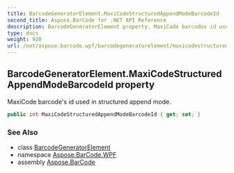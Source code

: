 ```yaml
---
title: BarcodeGeneratorElement.MaxiCodeStructuredAppendModeBarcodeId
second_title: Aspose.BarCode for .NET API Reference
description: BarcodeGeneratorElement property. MaxiCode barcodes id used in structured append mode
type: docs
weight: 920
url: /net/aspose.barcode.wpf/barcodegeneratorelement/maxicodestructuredappendmodebarcodeid/
---
```

## BarcodeGeneratorElement.MaxiCodeStructuredAppendModeBarcodeId property

MaxiCode barcode's id used in structured append mode.

```csharp
public int MaxiCodeStructuredAppendModeBarcodeId { get; set; }
```

### See Also

* class [BarcodeGeneratorElement](../)
* namespace [Aspose.BarCode.WPF](../../barcodegeneratorelement/)
* assembly [Aspose.BarCode](../../../)


